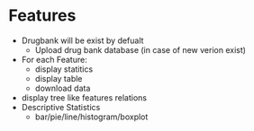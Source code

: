 # Features
* Drugbank will be exist by defualt
  * Upload drug bank database (in case of new verion exist)
* For each Feature:
  * display statitics
  * display table
  * download data
* display tree like features relations
* Descriptive Statistics
  * bar/pie/line/histogram/boxplot
